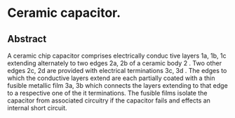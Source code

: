 # Ceramic capacitor.

## Abstract
A ceramic chip capacitor comprises electrically conduc tive layers 1a, 1b, 1c extending alternately to two edges 2a, 2b of a ceramic body 2 . Two other edges 2c, 2d are provided with electrical terminations 3c, 3d . The edges to which the conductive layers extend are each partially coated with a thin fusible metallic film 3a, 3b which connects the layers extending to that edge to a respective one of the it terminations. The fusible films isolate the capacitor from associated circuitry if the capacitor fails and effects an internal short circuit.